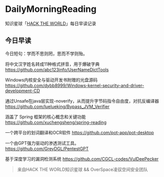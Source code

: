 # DailyMorningReading

知识星球「[HACK THE WORLD](https://public.zsxq.com/groups/225824414251.html)」每日早读记录

## 今日早读

今日短句：学而不思则罔，思而不学则殆。

将中文汉字姓名转成11种格式拼音，用于爆破字典
https://github.com/abc123info/UserNameDictTools

Windows内核安全与驱动开发书附赠的光盘源码
https://github.com/dybb8999/Windows-kernel-security-and-driver-development-CD

通过Unsafe在java层实现-noverify，从而提升字节码指令自由度，对抗反编译器
https://github.com/luelueking/Bypass_JVM_Verifier

涵盖了 Spring 框架的核心概念和关键功能
https://github.com/xuchengsheng/spring-reading

一个跨平台的划词翻译和OCR软件
https://github.com/pot-app/pot-desktop

一个由GPT强力驱动的渗透测试工具。
https://github.com/GreyDGL/PentestGPT

基于深度学习的漏洞检测系统
https://github.com/CGCL-codes/VulDeePecker

> 来自HACK THE WORLD知识星球 && OverSpace凌驭空间安全团队
